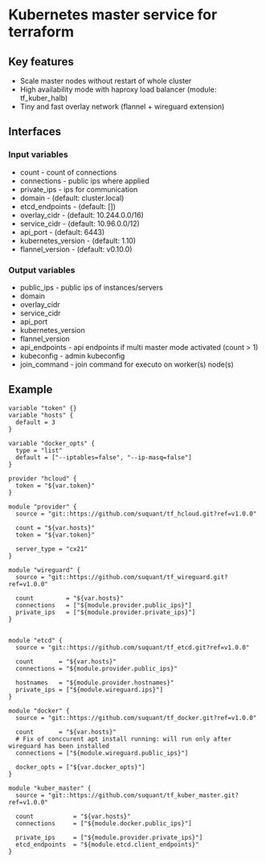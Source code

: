 # Kubernetes master service for terraform

## Key features

* Scale master nodes without restart of whole cluster
* High availability mode with haproxy load balancer (module: tf_kuber_halb)
* Tiny and fast overlay network (flannel + wireguard extension) 

## Interfaces

### Input variables

* count - count of connections
* connections - public ips where applied
* private_ips - ips for communication
* domain -  (default: cluster.local)
* etcd_endpoints - (default: [])
* overlay_cidr - (default: 10.244.0.0/16)
* service_cidr - (default: 10.96.0.0/12)
* api_port - (default: 6443)
* kubernetes_version - (default: 1.10)
* flannel_version - (default: v0.10.0)

### Output variables

* public_ips - public ips of instances/servers
* domain
* overlay_cidr
* service_cidr
* api_port
* kubernetes_version
* flannel_version
* api_endpoints - api endpoints if multi master mode activated (count > 1)
* kubeconfig - admin kubeconfig
* join_command - join command for executo on worker(s) node(s)


## Example

```
variable "token" {}
variable "hosts" {
  default = 3
}

variable "docker_opts" {
  type = "list"
  default = ["--iptables=false", "--ip-masq=false"]
}

provider "hcloud" {
  token = "${var.token}"
}

module "provider" {
  source = "git::https://github.com/suquant/tf_hcloud.git?ref=v1.0.0"

  count = "${var.hosts}"
  token = "${var.token}"

  server_type = "cx21"
}

module "wireguard" {
  source = "git::https://github.com/suquant/tf_wireguard.git?ref=v1.0.0"

  count         = "${var.hosts}"
  connections   = ["${module.provider.public_ips}"]
  private_ips   = ["${module.provider.private_ips}"]
}


module "etcd" {
  source = "git::https://github.com/suquant/tf_etcd.git?ref=v1.0.0"

  count       = "${var.hosts}"
  connections = "${module.provider.public_ips}"

  hostnames   = "${module.provider.hostnames}"
  private_ips = ["${module.wireguard.ips}"]
}

module "docker" {
  source = "git::https://github.com/suquant/tf_docker.git?ref=v1.0.0"

  count       = "${var.hosts}"
  # Fix of conccurent apt install running: will run only after wireguard has been installed
  connections = ["${module.wireguard.public_ips}"]

  docker_opts = ["${var.docker_opts}"]
}

module "kuber_master" {
  source = "git::https://github.com/suquant/tf_kuber_master.git?ref=v1.0.0"

  count           = "${var.hosts}"
  connections     = ["${module.docker.public_ips}"]

  private_ips     = ["${module.provider.private_ips}"]
  etcd_endpoints  = "${module.etcd.client_endpoints}"
}
```
